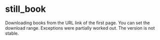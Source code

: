 # still_book

Downloading books from the URL link of the first page. You can set the download range. Exceptions were partially worked out. The version is not stable.
